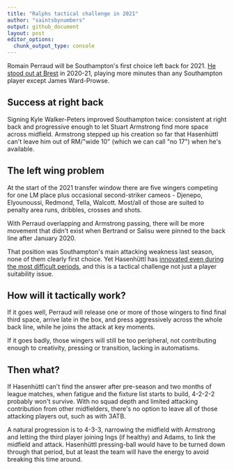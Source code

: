 ```yaml
---
title: "Ralphs tactical challenge in 2021"
author: "saintsbynumbers"
output: github_document
layout: post
editor_options: 
  chunk_output_type: console
---
```




Romain Perraud will be Southampton's first choice left back for 2021. [He stood out at Brest](https://www.getfootballnewsfrance.com/2021/profile-romain-perraud-what-can-southampton-expect/) in 2020-21, playing more minutes than any Southampton player except James Ward-Prowse.

## Success at right back

Signing Kyle Walker-Peters improved Southampton twice: consistent at right back and progressive enough to let Stuart Armstrong find more space across midfield. Armstrong stepped up his creation so far that Hasenhüttl can't leave him out of RM/"wide 10" (which we can call "no 17") when he's available.

## The left wing problem

At the start of the 2021 transfer window there are five wingers competing for one LM place plus occasional second-striker cameos - Djenepo, Elyounoussi, Redmond, Tella, Walcott. Most/all of those are suited to penalty area runs, dribbles, crosses and shots.

With Perraud overlapping and Armstrong passing, there will be more movement that didn't exist when Bertrand or Salisu were pinned to the back line after January 2020.

That position was Southampton's main attacking weakness last season, none of them clearly first choice. Yet Hasenhüttl has [innovated even during the most difficult periods](https://twitter.com/TomLeachHL/status/1391114993635139587), and this is a tactical challenge not just a player suitability issue.

## How will it tactically work?

If it goes well, Perraud will release one or more of those wingers to find final third space, arrive late in the box, and press aggressively across the whole back line, while he joins the attack at key moments.

If it goes badly, those wingers will still be too peripheral, not contributing enough to creativity, pressing or transition, lacking in automatisms.

## Then what?

If Hasenhüttl can't find the answer after pre-season and two months of league matches, when fatigue and the fixture list starts to build, 4-2-2-2 probably won't survive. With no squad depth and limited attacking contribution from other midfielders, there's no option to leave all of those attacking players out, such as with 3ATB.

A natural progression is to 4-3-3, narrowing the midfield with Armstrong and letting the third player joining Ings (if healthy) and Adams, to link the midfield and attack. Hasenhüttl pressing-ball would have to be turned down through that period, but at least the team will have the energy to avoid breaking this time around.
